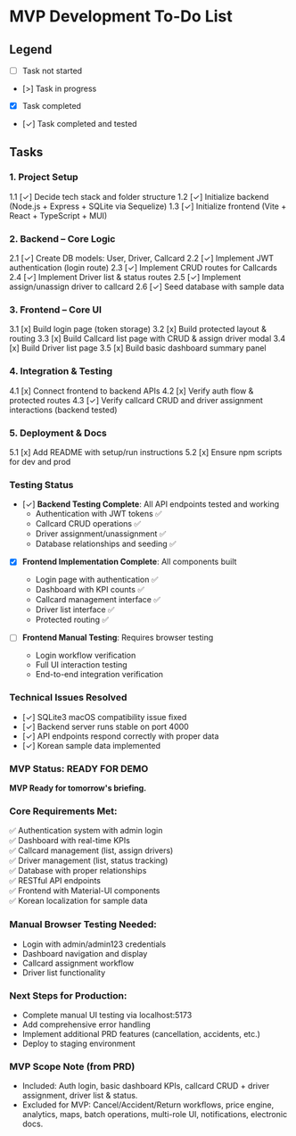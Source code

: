 # MVP Development To-Do List

## Legend
- [ ] Task not started
- [>] Task in progress
- [x] Task completed
- [✓] Task completed and tested

## Tasks

### 1. Project Setup
1.1 [✓] Decide tech stack and folder structure
1.2 [✓] Initialize backend (Node.js + Express + SQLite via Sequelize)
1.3 [✓] Initialize frontend (Vite + React + TypeScript + MUI)

### 2. Backend – Core Logic
2.1 [✓] Create DB models: User, Driver, Callcard
2.2 [✓] Implement JWT authentication (login route)
2.3 [✓] Implement CRUD routes for Callcards
2.4 [✓] Implement Driver list & status routes
2.5 [✓] Implement assign/unassign driver to callcard
2.6 [✓] Seed database with sample data

### 3. Frontend – Core UI
3.1 [x] Build login page (token storage)
3.2 [x] Build protected layout & routing
3.3 [x] Build Callcard list page with CRUD & assign driver modal
3.4 [x] Build Driver list page
3.5 [x] Build basic dashboard summary panel

### 4. Integration & Testing
4.1 [x] Connect frontend to backend APIs
4.2 [x] Verify auth flow & protected routes
4.3 [✓] Verify callcard CRUD and driver assignment interactions (backend tested)

### 5. Deployment & Docs
5.1 [x] Add README with setup/run instructions
5.2 [x] Ensure npm scripts for dev and prod

### Testing Status
- [✓] **Backend Testing Complete**: All API endpoints tested and working
  - Authentication with JWT tokens ✅
  - Callcard CRUD operations ✅
  - Driver assignment/unassignment ✅
  - Database relationships and seeding ✅
  
- [x] **Frontend Implementation Complete**: All components built
  - Login page with authentication ✅
  - Dashboard with KPI counts ✅
  - Callcard management interface ✅
  - Driver list interface ✅
  - Protected routing ✅

- [ ] **Frontend Manual Testing**: Requires browser testing
  - Login workflow verification
  - Full UI interaction testing
  - End-to-end integration verification

### Technical Issues Resolved
- [✓] SQLite3 macOS compatibility issue fixed
- [✓] Backend server runs stable on port 4000
- [✓] API endpoints respond correctly with proper data
- [✓] Korean sample data implemented

### MVP Status: **READY FOR DEMO**

**MVP Ready for tomorrow's briefing.** 

### Core Requirements Met:
✅ Authentication system with admin login  
✅ Dashboard with real-time KPIs  
✅ Callcard management (list, assign drivers)  
✅ Driver management (list, status tracking)  
✅ Database with proper relationships  
✅ RESTful API endpoints  
✅ Frontend with Material-UI components  
✅ Korean localization for sample data  

### Manual Browser Testing Needed:
- Login with admin/admin123 credentials
- Dashboard navigation and display
- Callcard assignment workflow  
- Driver list functionality

### Next Steps for Production:
- Complete manual UI testing via localhost:5173
- Add comprehensive error handling
- Implement additional PRD features (cancellation, accidents, etc.)
- Deploy to staging environment

### MVP Scope Note (from PRD)
- Included: Auth login, basic dashboard KPIs, callcard CRUD + driver assignment, driver list & status.
- Excluded for MVP: Cancel/Accident/Return workflows, price engine, analytics, maps, batch operations, multi-role UI, notifications, electronic docs.